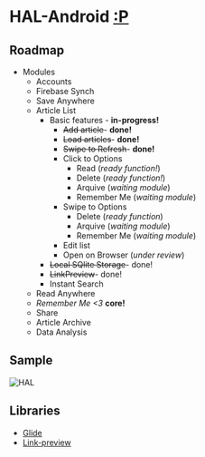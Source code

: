 # HAL-Android [:P](https://pt.wikipedia.org/wiki/HAL_9000)
## Roadmap
+ Modules 
    + Accounts
    + Firebase Synch
    + Save Anywhere
    + Article List
        - Basic features - **in-progress!**
            + ~~Add article~~- **done!**
            + ~~Load articles~~- **done!**
            + ~~Swipe to Refresh~~- **done!**
            + Click to Options
                + Read (_ready function!_)
                + Delete (_ready function!_)
                + Arquive (_waiting module_)
                + Remember Me (_waiting module_)
            + Swipe to Options
                + Delete (_ready function_)
                + Arquive (_waiting module_)
                + Remember Me (_waiting module_)
            + Edit list
            + Open on Browser (_under review_)
        - ~~Local SQlite Storage~~- done!
        - ~~LinkPreview~~- done!
        - Instant Search
    + Read Anywhere
    + _Remember Me <3_ **core!**
    + Share
    + Article Archive
    + Data Analysis   

## Sample
![HAL](https://frdiniz.github.io/images/HAL-images/sample.png)

## Libraries
* [Glide](https://github.com/bumptech/glide)
* [Link-preview](https://github.com/omegaes/Android-Link-Preview)
